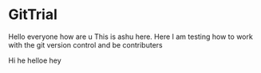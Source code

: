 # GitTrial
Hello everyone how are u
This is ashu here.
Here I am testing how to work with the git version control and be contributers


Hi he helloe hey
